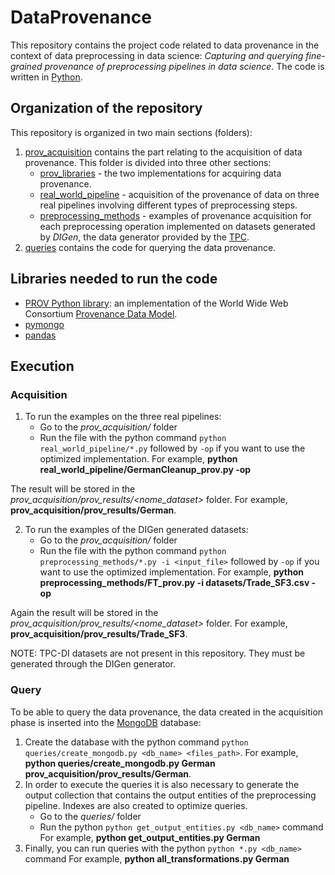 # DataProvenance
This repository contains the project code related to data provenance in the context of data preprocessing in data science: *Capturing and querying fine-grained provenance of preprocessing pipelines in data science*.
The code is written in [Python](https://www.python.org/).

## Organization of the repository
This repository is organized in two main sections (folders):
1. [prov_acquisition](prov_acquisition/) contains the part relating to the acquisition of data provenance. 
 This folder is divided into three other sections:
    * [prov_libraries](prov_acquisition/prov_libraries/) - the two implementations for acquiring data provenance. 
    * [real_world_pipeline](prov_acquisition/real_world_pipeline/) - acquisition of the provenance of data on three real pipelines involving different types of preprocessing steps.
    * [preprocessing_methods](prov_acquisition/preprocessing_methods/) - examples of provenance acquisition for each preprocessing operation implemented on datasets generated by *DIGen*, the data generator provided by the [TPC](http://www.tpc.org/tpcdi/).
2. [queries](queries/) contains the code for querying the data provenance.

## Libraries needed to run the code

* [PROV Python library](https://pypi.org/project/prov/): an implementation of the World Wide Web Consortium [Provenance Data Model](https://www.w3.org/TR/prov-dm/).
* [pymongo](https://pymongo.readthedocs.io/en/stable/)
* [pandas](https://pandas.pydata.org/)

## Execution

### Acquisition
1.	To run the examples on the three real pipelines:
    * Go to the *prov_acquisition/* folder
    * Run the file with the python command `python real_world_pipeline/*.py` followed by `-op` if you want to use the optimized implementation.
    For example, **python real_world_pipeline/GermanCleanup_prov.py -op**
    
    
The result will be stored in the *prov_acquisition/prov_results/<nome_dataset>* folder.
For example, **prov_acquisition/prov_results/German**.

2. To run the examples of the DIGen generated datasets:
    * Go to the *prov_acquisition/* folder
    * Run the file with the python command `python preprocessing_methods/*.py -i <input_file>` followed by `-op` if you want to use the optimized implementation.
    For example, **python preprocessing_methods/FT_prov.py -i datasets/Trade_SF3.csv -op**
    
Again the result will be stored in the *prov_acquisition/prov_results/<nome_dataset>* folder.
For example, **prov_acquisition/prov_results/Trade_SF3**.

NOTE: TPC-DI datasets are not present in this repository. They must be generated through the DIGen generator.


### Query
To be able to query the data provenance, the data created in the acquisition phase is inserted into the [MongoDB](https://www.mongodb.com/) database:
1. Create the database with the python command `python queries/create_mongodb.py <db_name> <files_path>`.
For example, **python queries/create_mongodb.py German prov_acquisition/prov_results/German**.
2.	In order to execute the queries it is also necessary to generate the output collection that contains the output entities of the preprocessing pipeline. Indexes are also created to optimize queries. 
      * Go to the *queries/* folder
      * Run the python `python get_output_entities.py <db_name>` command
      For example, **python get_output_entities.py German**
3. Finally, you can run queries with the python `python *.py <db_name>` command
      For example, **python all_transformations.py German**
      
